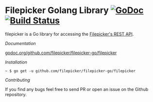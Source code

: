 Filepicker Golang Library [![GoDoc](https://godoc.org/github.com/filepicker/filepicker-go/filepicker?status.svg)](https://godoc.org/github.com/filepicker/filepicker-go/filepicker) [![Build Status](https://travis-ci.org/filepicker/filepicker-go.svg?branch=master)](https://travis-ci.org/filepicker/filepicker-go)
======

filepicker is a Go library for accessing the [Filepicker's REST API](https://www.filepicker.com/documentation/file_ingestion/rest_api/retrieving).

*Documentation*

[godoc.org/github.com/filepicker/filepicker-go/filepicker](https://godoc.org/github.com/filepicker/filepicker-go/filepicker)

*Installation*

```
~ $ go get -u github.com/filepicker/filepicker-go/filepicker
```

*Contributing*

If you find any bugs feel free to send PR or open an issue on the Github repository.